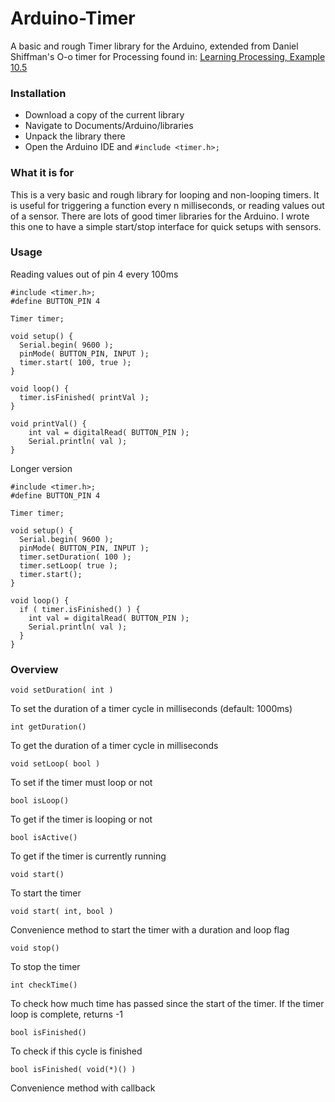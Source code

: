 # Arduino-Timer
A basic and rough Timer library for the Arduino, extended from Daniel Shiffman's O-o timer for Processing found in: [Learning Processing, Example 10.5](https://github.com/shiffman/LearningProcessing/tree/master/chp10_algorithms/example_10_05_OOP_Timer)

### Installation
* Download a copy of the current library
* Navigate to Documents/Arduino/libraries
* Unpack the library there
* Open the Arduino IDE and `#include <timer.h>;`

### What it is for
This is a very basic and rough library for looping and non-looping timers. It is useful for triggering a function every n milliseconds, or reading values out of a sensor. There are lots of good timer libraries for the Arduino. I wrote this one to have a simple start/stop interface for quick setups with sensors. 

### Usage
Reading values out of pin 4 every 100ms

    #include <timer.h>;
    #define BUTTON_PIN 4
    
    Timer timer;
    
    void setup() {
      Serial.begin( 9600 );
      pinMode( BUTTON_PIN, INPUT );
      timer.start( 100, true );
    }

    void loop() {
      timer.isFinished( printVal );
    }

    void printVal() {
        int val = digitalRead( BUTTON_PIN );
        Serial.println( val );
    }
    
Longer version

    #include <timer.h>;
    #define BUTTON_PIN 4
    
    Timer timer;
    
    void setup() {
      Serial.begin( 9600 );
      pinMode( BUTTON_PIN, INPUT );
      timer.setDuration( 100 );
      timer.setLoop( true );
      timer.start();
    }

    void loop() {
      if ( timer.isFinished() ) {
        int val = digitalRead( BUTTON_PIN );
        Serial.println( val );
      }
    }

### Overview
    void setDuration( int )
To set the duration of a timer cycle in milliseconds (default: 1000ms)



    int getDuration()
To get the duration of a timer cycle in milliseconds



    void setLoop( bool )
To set if the timer must loop or not



    bool isLoop()
To get if the timer is looping or not



    bool isActive()
To get if the timer is currently running



    void start()
To start the timer



    void start( int, bool )
Convenience method to start the timer with a duration and loop flag



    void stop()
To stop the timer



    int checkTime()
To check how much time has passed since the start of the timer.
If the timer loop is complete, returns -1



    bool isFinished()
To check if this cycle is finished



    bool isFinished( void(*)() )
Convenience method with callback
